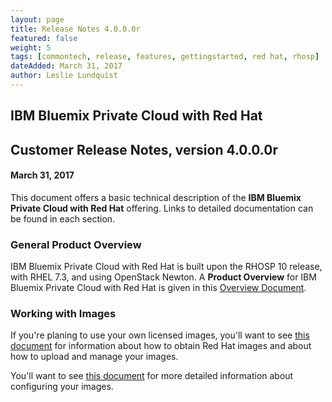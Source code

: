 ```yaml
---
layout: page
title: Release Notes 4.0.0.0r
featured: false
weight: 5
tags: [commontech, release, features, gettingstarted, red hat, rhosp]
dateAdded: March 31, 2017
author: Leslie Lundquist
---
```


## IBM Bluemix Private Cloud with Red Hat
## Customer Release Notes, version 4.0.0.0r

#### March 31, 2017

This document offers a basic technical description of the **IBM Bluemix Private Cloud with Red Hat** offering. Links to detailed documentation can be found in each section.

### General Product Overview

IBM Bluemix Private Cloud with Red Hat is built upon the RHOSP 10 release, with RHEL 7.3, and using OpenStack Newton. A **Product Overview** for IBM Bluemix Private Cloud with Red Hat is given in this [Overview Document](https://github.com/IBM-Blue-Box-Help/help-documentation/pull/702/files).

### Working with Images

If you're planing to use your own licensed images, you'll want to see [this document](https://github.com/IBM-Blue-Box-Help/help-documentation/pull/704/files) for information about how to obtain Red Hat images and about how to upload and manage your images.

You'll want to see [this document](https://github.com/IBM-Blue-Box-Help/help-documentation/pull/706/files) for more detailed information about configuring your images.

